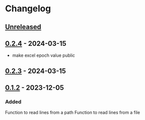 # Changelog

## [Unreleased]


## [0.2.4] - 2024-03-15

- make excel epoch value public


## [0.2.3] - 2024-03-15


## [0.1.2] - 2023-12-05

### Added

Function to read lines from a path
Function to read lines from a file

[Unreleased]: https://github.com/Qwitqwit/qwitlib/compare/v0.2.4...HEAD
[0.2.4]: https://github.com/Qwitqwit/qwitlib/compare/v0.2.3...v0.2.4
[0.2.3]: https://github.com/Qwitqwit/qwitlib/compare/v0.1.2...v0.2.3
[0.1.2]: https://github.com/Qwitqwit/qwitlib/compare/v0.1.1...v0.1.2